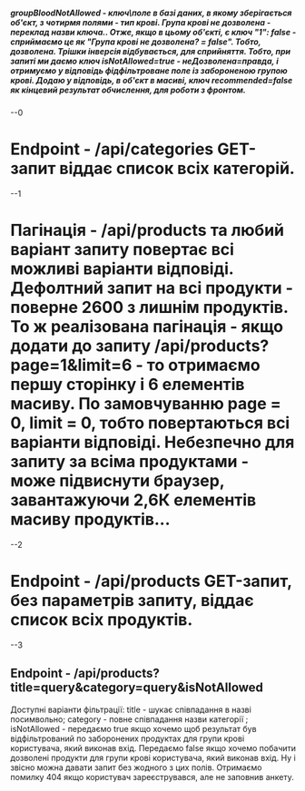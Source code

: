 ##### groupBloodNotAllowed - ключ\поле в базі даних, в якому зберігається об'єкт, з чотирмя полями - тип крові. Група крові не дозволена - переклад назви ключа.. Отже, якщо в цьому об'єкті, є ключ "1": false - сприймаємо це як "Група крові не дозволена? = false". Тобто, дозволена. Трішки інверсія відбувається, для сприйняття. Тобто, при запиті ми даємо ключ isNotAllowed=true - неДозволена=правда, і отримуємо у відповідь фідфільтроване поле із забороненою групою крові. Додаю у відповідь, в об'єкт в масиві, ключ recommended=false як кінцевий результат обчислення, для роботи з фронтом.

--0

# Endpoint - /api/categories GET-запит віддає список всіх категорій.

--1

# Пагінація - /api/products та любий варіант запиту повертає всі можливі варіанти відповіді. Дефолтний запит на всі продукти - поверне 2600 з лишнім продуктів. То ж реалізована пагінація - якщо додати до запиту /api/products?page=1&limit=6 - то отримаємо першу сторінку і 6 елементів масиву. По замовчуванню page = 0, limit = 0, тобто повертаються всі варіанти відповіді. Небезпечно для запиту за всіма продуктами - може підвиснути браузер, завантажуючи 2,6К елементів масиву продуктів...

--2

# Endpoint - /api/products GET-запит, без параметрів запиту, віддає список всіх продуктів.

--3

## Endpoint - /api/products?title=query&category=query&isNotAllowed 

Доступні варіанти фільтрації:
title - шукає співпадання в назві посимвольно;
category - повне співпадання назви категорії ;
isNotAllowed - передаємо true якщо хочемо щоб результат був відфільтрований по заборонених продуктах для групи крові користувача, який виконав вхід. Передаємо false якщо хочемо побачити дозволені продукти для групи крові користувача, який виконав вхід.
Ну і звісно можна давати запит без жодного з цих полів.
Отримаємо помилку 404 якщо користувач зареєструвався, але не заповнив анкету.